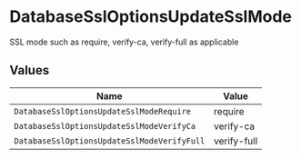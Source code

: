 # DatabaseSslOptionsUpdateSslMode

SSL mode such as require, verify-ca, verify-full as applicable


## Values

| Name                                        | Value                                       |
| ------------------------------------------- | ------------------------------------------- |
| `DatabaseSslOptionsUpdateSslModeRequire`    | require                                     |
| `DatabaseSslOptionsUpdateSslModeVerifyCa`   | verify-ca                                   |
| `DatabaseSslOptionsUpdateSslModeVerifyFull` | verify-full                                 |